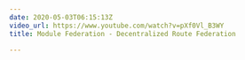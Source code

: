 ```yaml
---
date: 2020-05-03T06:15:13Z
video_url: https://www.youtube.com/watch?v=pXf0Vl_B3WY
title: Module Federation - Decentralized Route Federation

---
```

